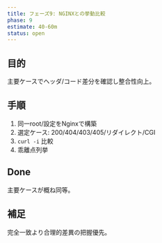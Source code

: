 ```yaml
---
title: フェーズ9: NGINXとの挙動比較
phase: 9
estimate: 40-60m
status: open
---
```


## 目的
主要ケースでヘッダ/コード差分を確認し整合性向上。

## 手順
1. 同一root/設定をNginxで構築
2. 選定ケース: 200/404/403/405/リダイレクト/CGI
3. `curl -i` 比較
4. 乖離点列挙

## Done
主要ケースが概ね同等。

## 補足
完全一致より合理的差異の把握優先。
